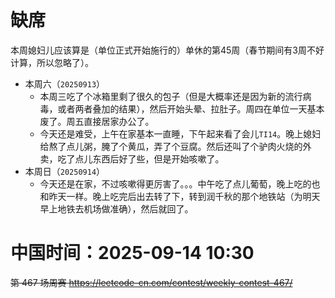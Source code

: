 
# 缺席

本周媳妇儿应该算是（单位正式开始施行的）单休的第45周（春节期间有3周不好计算，所以忽略了）。

- 本周六（`20250913`） 
  * 本周三吃了个冰箱里剩了很久的包子（但是大概率还是因为新的流行病毒，或者两者叠加的结果），然后开始头晕、拉肚子。周四在单位一天基本废了。周五直接居家办公了。
  * 今天还是难受，上午在家基本一直睡，下午起来看了会儿`TI14`。晚上媳妇给熬了点儿粥，腌了个黄瓜，弄了个豆腐。然后还叫了个驴肉火烧的外卖，吃了点儿东西后好了些，但是开始咳嗽了。
- 本周日（`20250914`） 
  * 今天还是在家，不过咳嗽得更厉害了。。。中午吃了点儿葡萄，晚上吃的也和昨天一样。晚上吃完后出去转了下，转到润千秋的那个地铁站（为明天早上地铁去机场做准确），然后就回了。

# 中国时间：2025-09-14 10:30

~~第 467 场周赛 https://leetcode-cn.com/contest/weekly-contest-467/~~
